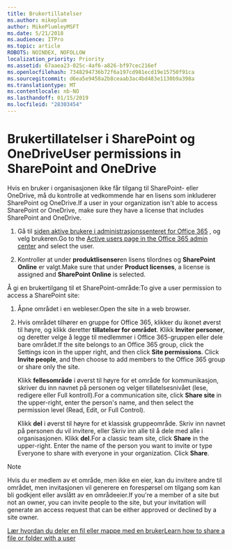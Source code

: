 ```yaml
---
title: Brukertillatelser
ms.author: mikeplum
author: MikePlumleyMSFT
ms.date: 5/21/2018
ms.audience: ITPro
ms.topic: article
ROBOTS: NOINDEX, NOFOLLOW
localization_priority: Priority
ms.assetid: 67aaea23-025c-4af6-a826-bf97cec216ef
ms.openlocfilehash: 7348294736b72f6a197cd981ecd19e15750f91ca
ms.sourcegitcommit: d6ea5e9458a2b8ceaab3ac4bd483e1130b9a398a
ms.translationtype: MT
ms.contentlocale: nb-NO
ms.lasthandoff: 01/15/2019
ms.locfileid: "28303454"
---
```

# <a name="user-permissions-in-sharepoint-and-onedrive"></a><span data-ttu-id="d09bf-102">Brukertillatelser i SharePoint og OneDrive</span><span class="sxs-lookup"><span data-stu-id="d09bf-102">User permissions in SharePoint and OneDrive</span></span>

<span data-ttu-id="d09bf-103">Hvis en bruker i organisasjonen ikke får tilgang til SharePoint- eller OneDrive, må du kontrolle at vedkommende har en lisens som inkluderer SharePoint og OneDrive.</span><span class="sxs-lookup"><span data-stu-id="d09bf-103">If a user in your organization isn't able to access SharePoint or OneDrive, make sure they have a license that includes SharePoint and OneDrive.</span></span> 
  
1. <span data-ttu-id="d09bf-104">Gå til [siden aktive brukere i administrasjonssenteret for Office 365](https://portal.office.com/adminportal/home#/users) , og velg brukeren.</span><span class="sxs-lookup"><span data-stu-id="d09bf-104">Go to the [Active users page in the Office 365 admin center](https://portal.office.com/adminportal/home#/users) and select the user.</span></span> 
    
2. <span data-ttu-id="d09bf-105">Kontroller at under **produktlisenser**en lisens tilordnes og **SharePoint Online** er valgt.</span><span class="sxs-lookup"><span data-stu-id="d09bf-105">Make sure that under **Product licenses**, a license is assigned and **SharePoint Online** is selected.</span></span> 
    
 <span data-ttu-id="d09bf-106">Å gi en brukertilgang til et SharePoint-område:</span><span class="sxs-lookup"><span data-stu-id="d09bf-106">To give a user permission to access a SharePoint site:</span></span> 
  
1. <span data-ttu-id="d09bf-107">Åpne området i en webleser.</span><span class="sxs-lookup"><span data-stu-id="d09bf-107">Open the site in a web browser.</span></span>
    
2. <span data-ttu-id="d09bf-p101">Hvis området tilhører en gruppe for Office 365, klikker du ikonet øverst til høyre, og klikk deretter **tillatelser for området**. Klikk **Inviter personer**, og deretter velge å legge til medlemmer i Office 365-gruppen eller dele bare området.</span><span class="sxs-lookup"><span data-stu-id="d09bf-p101">If the site belongs to an Office 365 group, click the Settings icon in the upper right, and then click **Site permissions**. Click **Invite people**, and then choose to add members to the Office 365 group or share only the site.</span></span> 
    
    <span data-ttu-id="d09bf-110">Klikk **fellesområde** i øverst til høyre for et område for kommunikasjon, skriver du inn navnet på personen og velger tillatelsesnivået (lese, redigere eller Full kontroll).</span><span class="sxs-lookup"><span data-stu-id="d09bf-110">For a communication site, click **Share site** in the upper-right, enter the person's name, and then select the permission level (Read, Edit, or Full Control).</span></span> 
    
    <span data-ttu-id="d09bf-p102">Klikk **del** i øverst til høyre for et klassisk gruppeområde. Skriv inn navnet på personen du vil invitere, eller Skriv inn alle til å dele med alle i organisasjonen. Klikk **del**.</span><span class="sxs-lookup"><span data-stu-id="d09bf-p102">For a classic team site, click **Share** in the upper-right. Enter the name of the person you want to invite or type Everyone to share with everyone in your organization. Click **Share**.</span></span>
    
> [!NOTE]
> <span data-ttu-id="d09bf-114">Hvis du er medlem av et område, men ikke en eier, kan du invitere andre til området, men invitasjonen vil generere en forespørsel om tilgang som kan bli godkjent eller avslått av en områdeeier.</span><span class="sxs-lookup"><span data-stu-id="d09bf-114">If you're a member of a site but not an owner, you can invite people to the site, but your invitation will generate an access request that can be either approved or declined by a site owner.</span></span> 
  
[<span data-ttu-id="d09bf-115">Lær hvordan du deler en fil eller mappe med en bruker</span><span class="sxs-lookup"><span data-stu-id="d09bf-115">Learn how to share a file or folder with a user</span></span>](https://go.microsoft.com/fwlink/?linkid=533408)
  

